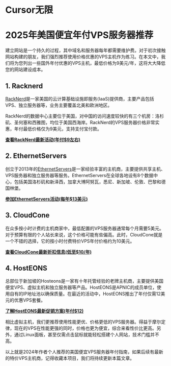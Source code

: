 #  Cursor无限
# 2025年美国便宜年付VPS服务器推荐

建立网站是一个持久的过程，其中域名和服务器每年都需要维护费。对于初次接触网站构建的朋友，我们强烈推荐使用价格优惠的VPS主机作为练习。在本文中，我们将为您列出一些国外年付优惠的VPS主机，最低价格为9美元/年，这将大大降低您的网站建设成本。

## 1. Racknerd

[RackNerd](https://my.racknerd.com/aff.php?aff=11397)是一家美国的云计算基础设施即服务(IaaS)提供商，主要产品包括VPS、独立服务器等，业务主要覆盖北美和欧洲地区。

RackNerd的数据中心主要位于美国，对中国的访问速度较快的有三个机房：洛杉矶、圣何塞和西雅图，均位于美国西海岸。RackNerd的VPS服务器价格非常实惠，年付最低价格仅为9美元，支持支付宝付款。

**[查看RackNerd最新活动(年付$9左右)](https://github.com/lisa80808/RackNerd)**

## 2. EthernetServers

创立于2013年的[EthernetServers](https://www.ethernetservers.com/clients/aff.php?aff=2333)是一家经验丰富的主机商，主要提供共享主机、VPS服务器和独立服务器等服务。EthernetServers在全球各地设有8个数据中心，包括美国洛杉矶和新泽西，加拿大博阿努瓦，悉尼、新加坡、伦敦、巴黎和德国林堡。

**[参加EthernetServers活动(每年$13美元)](https://github.com/megan143/EthernetServers)**

## 3. CloudCone

在众多按小时计费的主机商家中，最低配置的VPS服务器通常每个月需要5美元。对于预算有限的个人站长来说，这个价格可能有些偏高。此时，CloudCone就是一个不错的选择，它的按小时付费特价VPS年付价格约为10美元。

**[查看CloudCone最新折扣信息(低至$10/年)](https://github.com/randall1d/CloudCone)**

## 4. HostEONS

总部位于新加坡的Hosteons是一家有十年托管经验的老牌主机商，主要提供美国便宜VPS、虚拟主机和独立服务器等产品。HostEONS是APNIC的成员单位，使用自有的IP地址池以确保质量。在最近的活动中，HostEONS推出了年付仅需12美元的优惠VPS套餐。

**[了解HostEONS最新促销方案(年付$12)](https://github.com/bauhaus19198/HostEONS)**



相比虚拟主机，我们更推荐使用性能更优、价格更低的VPS服务器。得益于摩尔定律，现在的VPS在性能更强的同时，价格也更为便宜，综合来看性价比更高。另外，通过Linux面板，甚至仅需点击鼠标就能轻松搭建个人网站，技术门槛并不高。

以上就是2024年作者个人推荐的美国便宜VPS服务器年付指南，如果后续有最新的特价VPS主机商，记得收藏本项目，我们将持续更新本篇文章。
